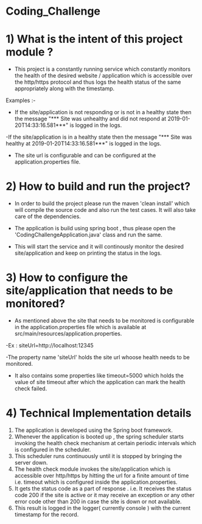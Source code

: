 # Coding_Challenge

# 1) What is the intent of this project module ? 

- This project is a constantly running service which constantly monitors the health of the desired website / application which is accessible over the http/https protocol and thus logs the health status of the same appropriately along with the timestamp. 

Examples :- 

- If the site/application is not responding or is not in a healthy state then the message "*** Site was unhealthy and did not respond at 2019-01-20T14:33:16.581***" is logged in the logs.

-If the site/application is in a healthy state then the message "*** Site was healthy at  2019-01-20T14:33:16.581***" is logged in the logs.

- The site url is configurable and can be configured at the application.properties file. 

# 2) How to build and run the project?

- In order to build the project please run the maven 'clean install' which will compile the source code and also run the test cases. It will also take care of the dependencies.

- The application is build using spring boot , thus please open the 'CodingChallengeApplication.java' class and run the same. 

- This will start the service and it will continously monitor the desired site/application and keep on printing the status in the logs.

# 3) How to configure the site/application that needs to be monitored?

- As mentioned above the site that needs to be monitored is configurable in the application.properties file which is available at src/main/resources/application.properties.

-Ex : siteUrl=http://localhost:12345

-The property name 'siteUrl' holds the site url whoose health needs to be monitored.

- It also contains some properties like timeout=5000 which holds the value of site timeout after which the application can mark the health check failed.

# 4) Technical Implementation details 

1) The application is developed using the Spring boot framework.
2) Whenever the application is booted up , the spring scheduler starts invoking the health check mechanism at certain periodic intervals which is configured in the scheduler.
3) This scheduler runs continuously until it is stopped by bringing the server down.
4) The health check module invokes the site/application which is accessible over http/https by hitting the url for a finite amount of time i.e. timeout which is configured inside the application.properties. 
5) It gets the status code as a part of response . i.e. It receives the status code 200 if the site is active or it may receive an exception or any other error code other than 200 in case the site is down or not available. 
6) This result is logged in the logger( currently console ) with the current timestamp for the record.

 

